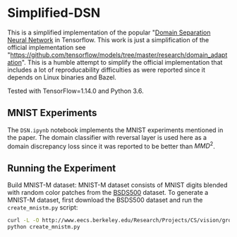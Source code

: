 # Simplified-DSN

This is a simplified implementation of the popular "[Domain Separation Neural Network](https://arxiv.org/abs/1608.06019) in Tensorflow. This work is just a simplification of the official implementation see "https://github.com/tensorflow/models/tree/master/research/domain_adaptation". This is a humble attempt to simplify the official implementation that includes a lot of reproducability difficulties as were reported since it depends on Linux binaries and Bazel.


Tested with TensorFlow=1.14.0 and Python 3.6.

## MNIST Experiments

The `DSN.ipynb` notebook implements the MNIST experiments mentioned in the paper. The domain classifier with reversal layer is used here as a domain discrepancy loss since it was reported to be better than $MMD^2$. 

## Running the Experiment

Build MNIST-M dataset: MNIST-M dataset consists of MNIST digits blended with random color patches from the [BSDS500](http://www.eecs.berkeley.edu/Research/Projects/CS/vision/grouping/resources.html#bsds500) dataset. To generate a MNIST-M dataset, first download the BSDS500 dataset and run the `create_mnistm.py` script:
```bash
curl -L -O http://www.eecs.berkeley.edu/Research/Projects/CS/vision/grouping/BSR/BSR_bsds500.tgz
python create_mnistm.py
```


